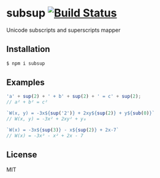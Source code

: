 # subsup [![Build Status](https://travis-ci.org/msn0/subsup.svg?branch=master)](http://travis-ci.org/msn0/subsup)
Unicode subscripts and superscripts mapper

## Installation

```sh
$ npm i subsup
```

## Examples

```js
'a' + sup(2) + ' + b' + sup(2) + ' = c' + sup(2);
// a² + b² = c²
```

```js
`W(x, y) = -3x${sup('2')} + 2xy${sup(2)} + y${sub(0)}`
// W(x, y) = -3x² + 2xy² + y₀
```

```js
`W(x) = -3x${sup(3)} - x${sup(2)} + 2x-7`
// W(x) = -3x³ - x² + 2x - 7
```

## License

MIT
